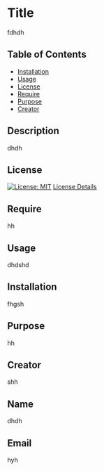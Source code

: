
# Title  
fdhdh

## Table of Contents
- [Installation](#installation)
- [Usage](#usage)
- [License](#license)
- [Require](#require)
- [Purpose](#purpose)
- [Creator](#creator)

## Description 
dhdh

## License
[![License: MIT](https://img.shields.io/badge/License-MIT-yellow.svg)](https://opensource.org/licenses/MIT)
[License Details](https://opensource.org/licenses/MIT)


## Require
hh
## Usage
dhdshd
## Installation
fhgsh
## Purpose 
hh
## Creator 
shh
## Name
dhdh
## Email 
<a herf = "mailto:hyh">hyh</a>

